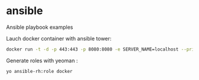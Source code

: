 # ansible
Ansible playbook examples

Lauch docker container with ansible tower:

```bash
docker run -t -d -p 443:443 -p 8080:8080 -e SERVER_NAME=localhost --privileged  --name=tower ybalt/ansible-tower  
```


Generate roles with yeoman :

```bash
yo ansible-rh:role docker
```
